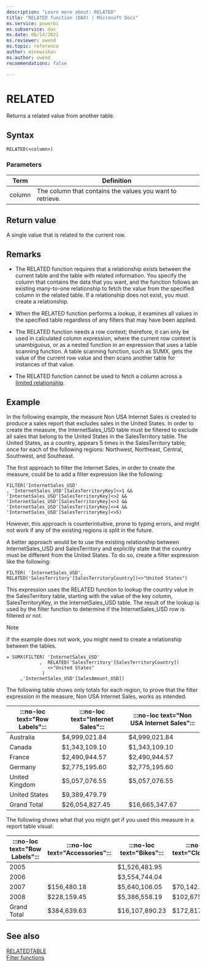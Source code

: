 ```yaml
---
description: "Learn more about: RELATED"
title: "RELATED function (DAX) | Microsoft Docs"
ms.service: powerbi 
ms.subservice: dax 
ms.date: 06/14/2021
ms.reviewer: owend
ms.topic: reference
author: minewiskan
ms.author: owend 
recommendations: false

---
```

# RELATED

Returns a related value from another table.  
  
## Syntax  
  
```dax
RELATED(<column>)  
```
  
### Parameters  
  
|Term|Definition|  
|--------|--------------|  
|column|The column that contains the values you want to retrieve.|  
  
## Return value

A single value that is related to the current row.  
  
## Remarks

- The RELATED function requires that a relationship exists between the current table and the table with related information. You specify the column that contains the data that you want, and the function follows an existing many-to-one relationship to fetch the value from the specified column in the related table. If a relationship does not exist, you must create a relationship.  
  
- When the RELATED function performs a lookup, it examines all values in the specified table regardless of any filters that may have been applied.  
  
- The RELATED function needs a row context; therefore, it can only be used in calculated column expression, where the current row context is unambiguous, or as a nested function in an expression that uses a table scanning function. A table scanning function, such as SUMX, gets the value of the current row value and then scans another table for instances of that value.  

- The RELATED function cannot be used to fetch a column across a [limited relationship](/power-bi/transform-model/desktop-relationships-understand#limited-relationships).
  
## Example

In the following example, the measure Non USA Internet Sales is created to produce a sales report that excludes sales in the United States. In order to create the measure, the InternetSales_USD table must be filtered to exclude all sales that belong to the United States in the SalesTerritory table. The United States, as a country, appears 5 times in the SalesTerritory table; once for each of the following regions: Northwest, Northeast, Central, Southwest, and Southeast.  
  
The first approach to filter the Internet Sales, in order to create the measure, could be to add a filter expression like the following:  
  
```dax
FILTER('InternetSales_USD'
, 'InternetSales_USD'[SalesTerritoryKey]<>1 && 'InternetSales_USD'[SalesTerritoryKey]<>2 && 'InternetSales_USD'[SalesTerritoryKey]<>3 && 'InternetSales_USD'[SalesTerritoryKey]<>4 && 'InternetSales_USD'[SalesTerritoryKey]<>5)
```  
  
However, this approach is counterintuitive, prone to typing errors, and might not work if any of the existing regions is split in the future.  
  
A better approach would be to use the existing relationship between InternetSales_USD and SalesTerritory and explicitly state that the country must be different from the United States. To do so, create a filter expression like the following:  
  
```dax
FILTER( 'InternetSales_USD', RELATED('SalesTerritory'[SalesTerritoryCountry])<>"United States")
```
  
This expression uses the RELATED function to lookup the country value in the SalesTerritory table, starting with the value of the key column, SalesTerritoryKey, in the InternetSales_USD table. The result of the lookup is used by the filter function to determine if the InternetSales_USD row is filtered or not.  
  
> [!NOTE]  
> If the example does not work, you might need to create a relationship between the tables.  
  
```dax
= SUMX(FILTER( 'InternetSales_USD'  
            ,  RELATED('SalesTerritory'[SalesTerritoryCountry])  
               <>"United States"  
             )  
     ,'InternetSales_USD'[SalesAmount_USD])  
```

The following table shows only totals for each region, to prove that the filter expression in the measure, Non USA Internet Sales, works as intended.  
  
|:::no-loc text="Row Labels":::|:::no-loc text="Internet Sales":::|:::no-loc text="Non USA Internet Sales":::|  
|--------------|------------------|--------------------------|  
|Australia|$4,999,021.84|$4,999,021.84|  
|Canada|$1,343,109.10|$1,343,109.10|  
|France|$2,490,944.57|$2,490,944.57|  
|Germany|$2,775,195.60|$2,775,195.60|  
|United Kingdom|$5,057,076.55|$5,057,076.55|  
|United States|$9,389,479.79||  
|Grand Total|$26,054,827.45|$16,665,347.67|  
  
The following shows what that you might get if you used this measure in a report table visual:  
  
|:::no-loc text="Row Labels":::|:::no-loc text="Accessories":::|:::no-loc text="Bikes":::|:::no-loc text="Clothing":::|:::no-loc text="Grand Total":::|
|--------------------------|-----------------|----|----|----|  
|2005||$1,526,481.95||$1,526,481.95|  
|2006||$3,554,744.04||$3,554,744.04|  
|2007|$156,480.18|$5,640,106.05|$70,142.77|$5,866,729.00|  
|2008|$228,159.45|$5,386,558.19|$102,675.04|$5,717,392.68|  
|Grand Total|$384,639.63|$16,107,890.23|$172,817.81|$16,665,347.67|  
  
## See also

[RELATEDTABLE](relatedtable-function-dax.md)  
[Filter functions](filter-functions-dax.md)  
